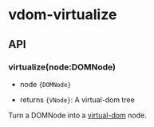 # vdom-virtualize

## API

### virtualize(node:DOMNode)
 * node `{DOMNode}`

 * returns `{VNode}`: A virtual-dom tree

Turn a DOMNode into a [virtual-dom](https://github.com/Matt-Esch/virtual-dom) node.
